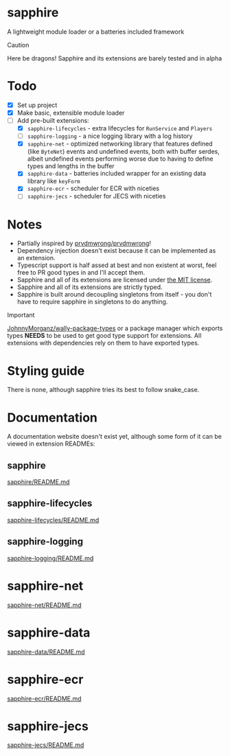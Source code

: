 # sapphire
A lightweight module loader or a batteries included framework

> [!CAUTION]
> Here be dragons! Sapphire and its extensions are barely tested and in alpha

# Todo
- [x] Set up project
- [x] Make basic, extensible module loader
- [ ] Add pre-built extensions:
  - [x] `sapphire-lifecycles` - extra lifecycles for `RunService` and `Players`
  - [ ] `sapphire-logging` - a nice logging library with a log history
  - [x] `sapphire-net` - optimized networking library that features defined (like `ByteNet`) events and undefined events, both with buffer serdes, albeit undefined events performing worse due to having to define types and lengths in the buffer
  - [x] `sapphire-data` - batteries included wrapper for an existing data library like `keyForm`
  - [x] `sapphire-ecr` - scheduler for ECR with niceties
  - [ ] `sapphire-jecs` - scheduler for JECS with niceties

# Notes
- Partially inspired by [prvdmwrong/prvdmwrong](https://github.com/prvdmwrong/prvdmwrong)!
- Dependency injection doesn't exist because it can be implemented as an extension.
- Typescript support is half assed at best and non existent at worst, feel free to PR good types in and I'll accept them.
- Sapphire and all of its extensions are licensed under [the MIT license](https://opensource.org/license/mit).
- Sapphire and all of its extensions are strictly typed.
- Sapphire is built around decoupling singletons from itself - you don't have to require sapphire in singletons to do anything.
> [!IMPORTANT]
> [JohnnyMorganz/wally-package-types](https://github.com/JohnnyMorganz/wally-package-types) or a package manager which exports types **NEEDS** to be used to get good type support for extensions. All extensions with dependencies rely on them to have exported types.

# Styling guide
There is none, although sapphire tries its best to follow snake_case.

# Documentation

A documentation website doesn't exist yet, although some form of it can be viewed in extension READMEs:

## sapphire
[sapphire/README.md](/crates/sapphire/README.md)

## sapphire-lifecycles
[sapphire-lifecycles/README.md](/crates/sapphire-lifecycles/README.md)

## sapphire-logging
[sapphire-logging/README.md](/crates/sapphire-logging/README.md)

# sapphire-net
[sapphire-net/README.md](/crates/sapphire-net/README.md)

# sapphire-data
[sapphire-data/README.md](/crates/sapphire-data/README.md)

# sapphire-ecr
[sapphire-ecr/README.md](/crates/sapphire-ecr/README.md)

# sapphire-jecs
[sapphire-jecs/README.md](/crates/sapphire-jecs/README.md)
